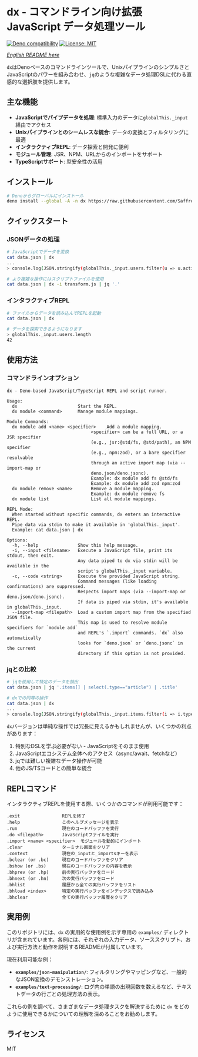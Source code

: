 # dx - コマンドライン向け拡張JavaScript データ処理ツール

[![Deno compatibility](https://shield.deno.dev/deno/^1.40)](https://deno.land)
[![License: MIT](https://img.shields.io/badge/License-MIT-blue.svg)](https://opensource.org/licenses/MIT)

*[English README here](README.md)*

`dx`はDenoベースのコマンドラインツールで、UnixパイプラインのシンプルさとJavaScriptのパワーを組み合わせ、`jq`のような複雑なデータ処理DSLに代わる直感的な選択肢を提供します。

## 主な機能

- **JavaScriptでパイプデータを処理**: 標準入力のデータに`globalThis._input`経由でアクセス
- **Unixパイプラインとのシームレスな統合**: データの変換とフィルタリングに最適
- **インタラクティブREPL**: データ探索と開発に便利
- **モジュール管理**: JSR、NPM、URLからのインポートをサポート
- **TypeScriptサポート**: 型安全性の活用

## インストール

```bash
# Denoからグローバルにインストール
deno install --global -A -n dx https://raw.githubusercontent.com/Saffrontea/dx/main/main.ts
```

## クイックスタート

### JSONデータの処理

```bash
# JavaScriptでデータを変換
cat data.json | dx 
...
> console.log(JSON.stringify(globalThis._input.users.filter(u => u.active)));

# より複雑な操作にはスクリプトファイルを使用
cat data.json | dx -i transform.js | jq '.'
```

### インタラクティブREPL

```bash
# ファイルからデータを読み込んでREPLを起動
cat data.json | dx

# データを探索できるようになります
> globalThis._input.users.length
42
```

## 使用方法

### コマンドラインオプション

```
dx - Deno-based JavaScript/TypeScript REPL and script runner.

Usage:
  dx                       Start the REPL.
  dx module <command>      Manage module mappings.

Module Commands:
  dx module add <name> <specifier>    Add a module mapping.
                                <specifier> can be a full URL, or a JSR specifier
                                (e.g., jsr:@std/fs, @std/path), an NPM specifier
                                (e.g., npm:zod), or a bare specifier resolvable
                                through an active import map (via --import-map or
                                deno.json/deno.jsonc).
                                Example: dx module add fs @std/fs
                                Example: dx module add zod npm:zod
  dx module remove <name>       Remove a module mapping.
                                Example: dx module remove fs
  dx module list                List all module mappings.

REPL Mode:
  When started without specific commands, dx enters an interactive REPL.
  Pipe data via stdin to make it available in 'globalThis._input'.
  Example: cat data.json | dx

Options:
  -h, --help               Show this help message.
  -i, --input <filename>   Execute a JavaScript file, print its stdout, then exit.
                           Any data piped to dx via stdin will be available in the
                           script's globalThis._input variable.
  -c, --code <string>      Execute the provided JavaScript string.
                           Command messages (like loading confirmations) are suppressed.
                           Respects import maps (via --import-map or deno.json/deno.jsonc).
                           If data is piped via stdin, it's available in globalThis._input.
  --import-map <filepath>  Load a custom import map from the specified JSON file.
                           This map is used to resolve module specifiers for `module add`
                           and REPL's `.import` commands. `dx` also automatically
                           looks for `deno.json` or `deno.jsonc` in the current
                           directory if this option is not provided.
```

### jqとの比較

```bash
# jqを使用して特定のデータを抽出
cat data.json | jq '.items[] | select(.type=="article") | .title'

# dxでの同等の操作
cat data.json | dx 
...
> console.log(JSON.stringify(globalThis._input.items.filter(i => i.type === 'article').map(i => i.title)))
```

`dx`バージョンは単純な操作では冗長に見えるかもしれませんが、いくつかの利点があります：

1. 特別なDSLを学ぶ必要がない - JavaScriptをそのまま使用
2. JavaScriptエコシステム全体へのアクセス（async/await、fetchなど）
3. jqでは難しい複雑なデータ操作が可能
4. 他のJS/TSコードとの簡単な統合

## REPLコマンド

インタラクティブREPLを使用する際、いくつかのコマンドが利用可能です：

```
.exit                REPLを終了
.help                このヘルプメッセージを表示
.run                 現在のコードバッファを実行
.do <filepath>       JavaScriptファイルを実行
.import <name> <specifier>  モジュールを動的にインポート
.clear               ターミナル画面をクリア
.context             現在の_inputと_importsキーを表示
.bclear (or .bc)     現在のコードバッファをクリア
.bshow (or .bs)      現在のコードバッファの内容を表示
.bhprev (or .hp)     前の実行バッファをロード
.bhnext (or .hn)     次の実行バッファをロード
.bhlist              履歴から全ての実行バッファをリスト
.bhload <index>      特定の実行バッファをインデックスで読み込み
.bhclear             全ての実行バッファ履歴をクリア
```

## 実用例

このリポジトリには、`dx` の実用的な使用例を示す専用の `examples/` ディレクトリが含まれています。各例には、それぞれの入力データ、ソーススクリプト、および実行方法と動作を説明するREADMEが付属しています。

現在利用可能な例：

*   **`examples/json-manipulation/`**: フィルタリングやマッピングなど、一般的なJSON変換のデモンストレーション。
*   **`examples/text-processing/`**: ログ内の単語の出現回数を数えるなど、テキストデータの行ごとの処理方法の表示。

これらの例を調べて、さまざまなデータ処理タスクを解決するために `dx` をどのように使用できるかについての理解を深めることをお勧めします。

## ライセンス

MIT
